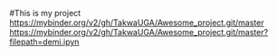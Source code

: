 #This is my project
https://mybinder.org/v2/gh/TakwaUGA/Awesome_project.git/master
https://mybinder.org/v2/gh/TakwaUGA/Awesome_project.git/master?filepath=demi.ipyn
